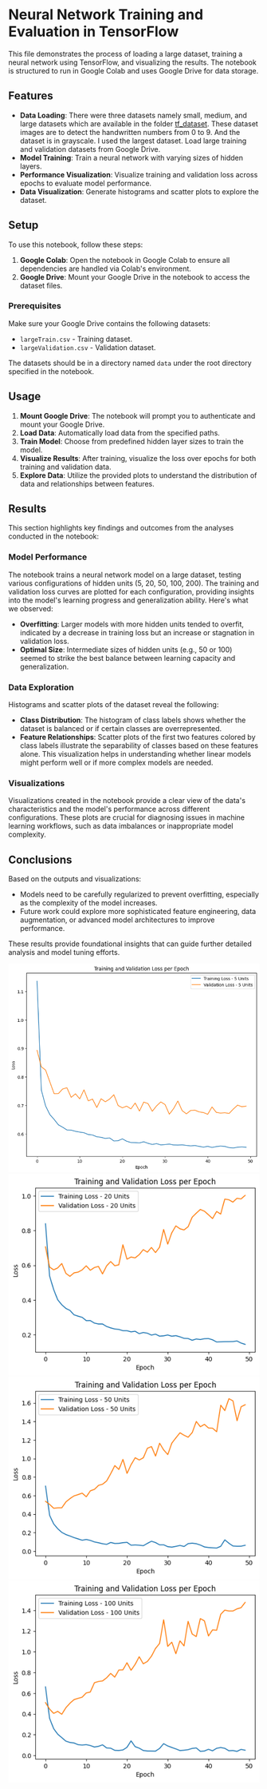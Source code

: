 # Neural Network Training and Evaluation in TensorFlow

This file demonstrates the process of loading a large dataset, training a neural network using TensorFlow, and visualizing the results. The notebook is structured to run in Google Colab and uses Google Drive for data storage.

## Features

- **Data Loading**: There were three datasets namely small, medium, and large datasets which are available in the folder [tf_dataset](https://github.com/ubsuny/ShallowWater-CP2P2024/tree/main/src/tf_dataset). These dataset images are to detect the handwritten numbers from 0 to 9. And the dataset is in grayscale.  I used the largest dataset. Load large training and validation datasets from Google Drive.
- **Model Training**: Train a neural network with varying sizes of hidden layers.
- **Performance Visualization**: Visualize training and validation loss across epochs to evaluate model performance.
- **Data Visualization**: Generate histograms and scatter plots to explore the dataset.

## Setup

To use this notebook, follow these steps:

1. **Google Colab**: Open the notebook in Google Colab to ensure all dependencies are handled via Colab's environment.
2. **Google Drive**: Mount your Google Drive in the notebook to access the dataset files.

### Prerequisites

Make sure your Google Drive contains the following datasets:
- `largeTrain.csv` - Training dataset.
- `largeValidation.csv` - Validation dataset.

The datasets should be in a directory named `data` under the root directory specified in the notebook.

## Usage

1. **Mount Google Drive**: The notebook will prompt you to authenticate and mount your Google Drive.
2. **Load Data**: Automatically load data from the specified paths.
3. **Train Model**: Choose from predefined hidden layer sizes to train the model.
4. **Visualize Results**: After training, visualize the loss over epochs for both training and validation data.
5. **Explore Data**: Utilize the provided plots to understand the distribution of data and relationships between features.

## Results

This section highlights key findings and outcomes from the analyses conducted in the notebook:

### Model Performance

The notebook trains a neural network model on a large dataset, testing various configurations of hidden units (5, 20, 50, 100, 200). The training and validation loss curves are plotted for each configuration, providing insights into the model's learning progress and generalization ability. Here's what we observed:

- **Overfitting**: Larger models with more hidden units tended to overfit, indicated by a decrease in training loss but an increase or stagnation in validation loss.
- **Optimal Size**: Intermediate sizes of hidden units (e.g., 50 or 100) seemed to strike the best balance between learning capacity and generalization.

### Data Exploration

Histograms and scatter plots of the dataset reveal the following:

- **Class Distribution**: The histogram of class labels shows whether the dataset is balanced or if certain classes are overrepresented.
- **Feature Relationships**: Scatter plots of the first two features colored by class labels illustrate the separability of classes based on these features alone. This visualization helps in understanding whether linear models might perform well or if more complex models are needed.

### Visualizations

Visualizations created in the notebook provide a clear view of the data's characteristics and the model's performance across different configurations. These plots are crucial for diagnosing issues in machine learning workflows, such as data imbalances or inappropriate model complexity.

## Conclusions

Based on the outputs and visualizations:

- Models need to be carefully regularized to prevent overfitting, especially as the complexity of the model increases.
- Future work could explore more sophisticated feature engineering, data augmentation, or advanced model architectures to improve performance.

These results provide foundational insights that can guide further detailed analysis and model tuning efforts.

![Model Training and Validation Losses](https://github.com/ubsuny/ShallowWater-CP2P2024/blob/main/src/train_val_loss.png?raw=true)
![](https://github.com/ubsuny/ShallowWater-CP2P2024/blob/main/src/train_val_loss_20.png?raw=true)
![](https://github.com/ubsuny/ShallowWater-CP2P2024/blob/main/src/train_val_loss_50.png?raw=true)
![](https://github.com/ubsuny/ShallowWater-CP2P2024/blob/main/src/train_val_loss_100.png?raw=true)
